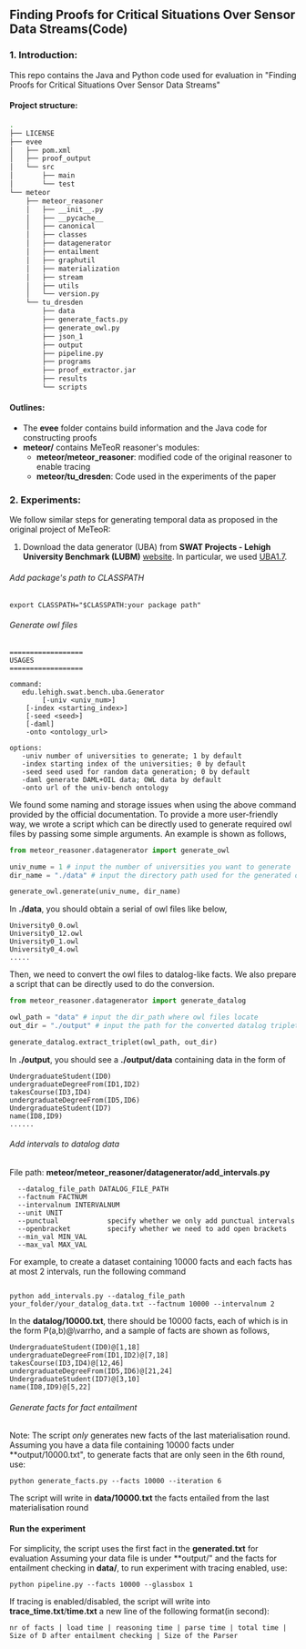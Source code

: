## Finding Proofs for Critical Situations Over Sensor Data Streams(Code)


### 1. Introduction:
This repo contains the Java and Python code used for evaluation in "Finding Proofs for Critical Situations Over Sensor Data Streams"

#### Project structure:
``` bash
.
├── LICENSE
├── evee
│   ├── pom.xml
│   ├── proof_output
│   └── src
│       ├── main
│       └── test
└── meteor
    ├── meteor_reasoner
    │   ├── __init__.py
    │   ├── __pycache__
    │   ├── canonical
    │   ├── classes
    │   ├── datagenerator
    │   ├── entailment
    │   ├── graphutil
    │   ├── materialization
    │   ├── stream
    │   ├── utils
    │   └── version.py
    └── tu_dresden
        ├── data
        ├── generate_facts.py
        ├── generate_owl.py
        ├── json_1
        ├── output
        ├── pipeline.py
        ├── programs
        ├── proof_extractor.jar
        ├── results
        └── scripts
```

#### Outlines:
* The **evee** folder contains build information and the Java code for constructing proofs
* **meteor/** contains MeTeoR reasoner's modules:
  * **meteor/meteor_reasoner**: modified code of the original reasoner to enable tracing
  * **meteor/tu_dresden**: Code used in the experiments of the paper

### 2. Experiments:

We follow similar steps for generating temporal data as proposed in the original project of MeTeoR:

1. Download the data generator (UBA) from **SWAT Projects - Lehigh University Benchmark (LUBM)** [website](http://swat.cse.lehigh.edu/projects/lubm/). In particular,
we used [UBA1.7](http://swat.cse.lehigh.edu/projects/lubm/uba1.7.zip).

###### Add package's path to CLASSPATH
```shell
export CLASSPATH="$CLASSPATH:your package path"
```

<span id="datalog"/>

###### Generate owl files
```
==================
USAGES
==================

command:
   edu.lehigh.swat.bench.uba.Generator
      	[-univ <univ_num>]
	[-index <starting_index>]
	[-seed <seed>]
	[-daml]
	-onto <ontology_url>

options:
   -univ number of universities to generate; 1 by default
   -index starting index of the universities; 0 by default
   -seed seed used for random data generation; 0 by default
   -daml generate DAML+OIL data; OWL data by default
   -onto url of the univ-bench ontology
```

We found some naming and storage issues when using the above command provided 
by the official documentation. To provide a more user-friendly way, we 
wrote a script which can be directly used to generate required owl files
by passing some simple arguments. An example is shown as follows,

```python
from meteor_reasoner.datagenerator import generate_owl

univ_nume = 1 # input the number of universities you want to generate
dir_name = "./data" # input the directory path used for the generated owl files.

generate_owl.generate(univ_nume, dir_name)

```
In  **./data**, you should obtain a serial of owl files like below,
```
University0_0.owl 
University0_12.owl  
University0_1.owl
University0_4.owl
.....
```

Then, we need to convert the owl files to datalog-like facts. We also prepare
a script that can be directly used to do the conversion. 
```python
from meteor_reasoner.datagenerator import generate_datalog

owl_path = "data" # input the dir_path where owl files locate
out_dir = "./output" # input the path for the converted datalog triplets

generate_datalog.extract_triplet(owl_path, out_dir)
```
In **./output**, you should see a **./output/data**  containing data
in the form of
```
UndergraduateStudent(ID0)
undergraduateDegreeFrom(ID1,ID2)
takesCourse(ID3,ID4)
undergraduateDegreeFrom(ID5,ID6)
UndergraduateStudent(ID7)
name(ID8,ID9)
......
```

###### Add intervals to datalog data
File path: **meteor/meteor_reasoner/datagenerator/add_intervals.py** 

```
  --datalog_file_path DATALOG_FILE_PATH
  --factnum FACTNUM
  --intervalnum INTERVALNUM
  --unit UNIT
  --punctual            specify whether we only add punctual intervals
  --openbracket         specify whether we need to add open brackets
  --min_val MIN_VAL
  --max_val MAX_VAL
```

For example, to create a dataset containing 10000 facts and each facts has at most 2 intervals, run the following command
```shell

python add_intervals.py --datalog_file_path your_folder/your_datalog_data.txt --factnum 10000 --intervalnum 2

```

In the **datalog/10000.txt**, there should be 10000 facts, each of which is in the form P(a,b)@\varrho, and 
a sample of facts are shown as follows,
```
UndergraduateStudent(ID0)@[1,18]
undergraduateDegreeFrom(ID1,ID2)@[7,18]
takesCourse(ID3,ID4)@[12,46]
undergraduateDegreeFrom(ID5,ID6)@[21,24]
UndergraduateStudent(ID7)@[3,10]
name(ID8,ID9)@[5,22]
```

###### Generate facts for fact entailment
Note: The script *only* generates new facts of the last materialisation round.
Assuming you have a data file containing 10000 facts under **output/10000.txt", to generate facts that are only seen in the 6th round, use:

```shell
python generate_facts.py --facts 10000 --iteration 6

```
The script will write in **data/10000.txt** the facts entailed from the last materialisation round

#### Run the experiment
For simplicity, the script uses the first fact in the **generated.txt** for evaluation
Assuming your data file is under **output/" and the facts for entailment checking in **data/**, to run experiment with tracing enabled, use:

```shell
python pipeline.py --facts 10000 --glassbox 1

```

If tracing is enabled/disabled, the script will write into **trace_time.txt**/**time.txt** a new line of the following format(in second):

``` 
nr of facts | load time | reasoning time | parse time | total time | Size of D after entailment checking | Size of the Parser 
```
